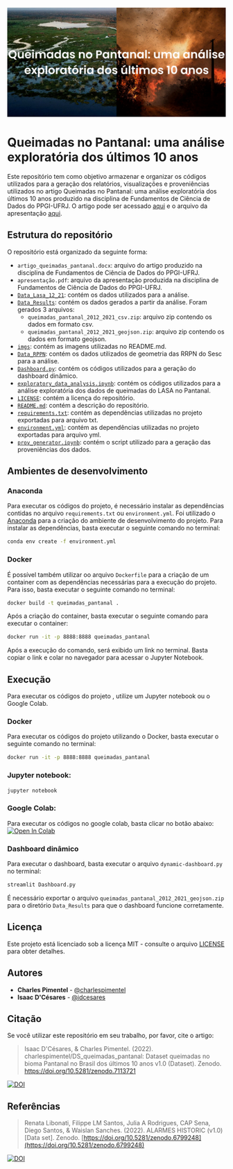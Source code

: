 ![](imgs/Queimadas%20no%20Pantanal%20uma%20an%C3%A1lise%20explorat%C3%B3ria%20dos%20%C3%BAltimos%2010%20anos.png)

# Queimadas no Pantanal: uma análise exploratória dos últimos 10 anos
Este repositório tem como objetivo armazenar e organizar os códigos utilizados para a geração dos relatórios, visualizações e proveniências utilizados no artigo Queimadas no Pantanal: uma análise exploratória dos últimos 10 anos produzido na disciplina de Fundamentos de Ciência de Dados do PPGI-UFRJ. O artigo pode ser acessado [aqui](artigo_queimadas_pantanal.docx) e o arquivo da apresentação [aqui](apresentação.pdf).

## Estrutura do repositório
O repositório está organizado da seguinte forma:
- `artigo_queimadas_pantanal.docx`: arquivo do artigo produzido na disciplina de Fundamentos de Ciência de Dados do PPGI-UFRJ.
- `apresentação.pdf`: arquivo da apresentação produzida na disciplina de Fundamentos de Ciência de Dados do PPGI-UFRJ.
- [`Data_Lasa_12_21`](Data_Lasa_12_21/): contém os dados utilizados para a análise.
- [`Data_Results`](Data_Results/): contém os dados gerados a partir da análise. Foram gerados 3 arquivos:
  - `queimadas_pantanal_2012_2021_csv.zip`: arquivo zip contendo os dados em formato csv.
  - `queimadas_pantanal_2012_2021_geojson.zip`: arquivo zip contendo os dados em formato geojson.
- [`imgs`](imgs/): contém as imagens utilizadas no README.md.
- [`Data_RPPN`](Data_RPPN/): contém os dados utilizados de geometria das RRPN do Sesc para a análise.
- [`Dashboard.py`](Dashboard.py): contém os códigos utilizados para a geração do dashboard dinâmico.
- [`exploratory_data_analysis.ipynb`](exploratory_data_analysis.ipynb): contém os códigos utilizados para a análise exploratória dos dados de queimadas do LASA no Pantanal.
- [`LICENSE`](LICENSE): contém a licença do repositório.
- [`README.md`](README.md): contém a descrição do repositório.
- [`requirements.txt`](requirements.txt): contém as dependências utilizadas no projeto exportadas para arquivo txt.
- [`environment.yml`](environment.yml): contém as dependências utilizadas no projeto exportadas para arquivo yml.
- [`prov_generator.ipynb`](prov_generator.ipynb): contém o script utilizado para a geração das proveniências dos dados.

## Ambientes de desenvolvimento

### Anaconda
Para executar os códigos do projeto, é necessário instalar as dependências contidas no arquivo `requirements.txt` ou `environment.yml`. Foi utilizado o [Anaconda](https://www.anaconda.com/products/distribution) para a criação do ambiente de desenvolvimento do projeto. Para instalar as dependências, basta executar o seguinte comando no terminal:
```bash
conda env create -f environment.yml
```

### Docker
É possível também utilizar oo arquivo `Dockerfile` para a criação de um container com as dependências necessárias para a execução do projeto. Para isso, basta executar o seguinte comando no terminal:
```bash
docker build -t queimadas_pantanal .
```
Após a criação do container, basta executar o seguinte comando para executar o container:
```bash
docker run -it -p 8888:8888 queimadas_pantanal
```
Após a execução do comando, será exibido um link no terminal. Basta copiar o link e colar no navegador para acessar o Jupyter Notebook.

## Execução
Para executar os códigos do projeto , utilize um Jupyter notebook ou o Google Colab. 

### Docker
Para executar os códigos do projeto utilizando o Docker, basta executar o seguinte comando no terminal:
```bash
docker run -it -p 8888:8888 queimadas_pantanal
```

### Jupyter notebook:
```bash
jupyter notebook
```
### Google Colab:
Para executar os códigos no google colab, basta clicar no botão abaixo:
[![Open In Colab](https://colab.research.google.com/assets/colab-badge.svg)](https://colab.research.google.com/github/charlespimentel/DS_queimadas_pantanal/blob/main/exploratory_data_analysis.ipynb)

### Dashboard dinâmico
Para executar o dashboard, basta executar o arquivo `dynamic-dashboard.py` no terminal:
```bash
streamlit Dashboard.py
```
É necessário exportar  o arquivo `queimadas_pantanal_2012_2021_geojson.zip` para o diretório `Data_Results` para que o dashboard funcione corretamente.

## Licença
Este projeto está licenciado sob a licença MIT - consulte o arquivo [LICENSE](LICENSE) para obter detalhes.

## Autores
- **Charles Pimentel** - [@charlespimentel](https://github.com/charlespimentel)
- **Isaac D'Césares** - [@idcesares](https://github.com/idcesares)

## Citação
Se você utilizar este repositório em seu trabalho, por favor, cite o artigo:

>Isaac D'Césares, & Charles Pimentel. (2022). charlespimentel/DS_queimadas_pantanal: Dataset queimadas no bioma Pantanal no Brasil dos últimos 10 anos v1.0 (Dataset). Zenodo. https://doi.org/10.5281/zenodo.7113721

[![DOI](https://zenodo.org/badge/DOI/10.5281/zenodo.7113721.svg)](https://doi.org/10.5281/zenodo.7113721)

## Referências
>Renata Libonati, Filippe LM Santos, Julia A Rodrigues, CAP Sena, Diego Santos, & Waislan Sanches. (2022). ALARMES HISTORIC (v1.0) [Data set]. Zenodo. [https://doi.org/10.5281/zenodo.6799248](https://doi.org/10.5281/zenodo.6799248)

[![DOI](https://zenodo.org/badge/DOI/10.5281/zenodo.6799248.svg)](https://doi.org/10.5281/zenodo.6799248)
